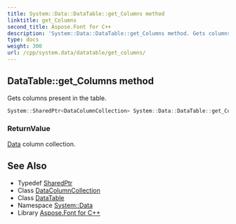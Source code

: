 ```yaml
---
title: System::Data::DataTable::get_Columns method
linktitle: get_Columns
second_title: Aspose.Font for C++
description: 'System::Data::DataTable::get_Columns method. Gets columns present in the table in C++.'
type: docs
weight: 300
url: /cpp/system.data/datatable/get_columns/
---
```

## DataTable::get_Columns method


Gets columns present in the table.

```cpp
System::SharedPtr<DataColumnCollection> System::Data::DataTable::get_Columns()
```


### ReturnValue

[Data](../../) column collection.

## See Also

* Typedef [SharedPtr](../../../system/sharedptr/)
* Class [DataColumnCollection](../../datacolumncollection/)
* Class [DataTable](../)
* Namespace [System::Data](../../)
* Library [Aspose.Font for C++](../../../)
